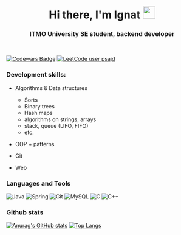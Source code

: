 <h1 align="center">Hi there, I'm Ignat<a </a> 
<img src="https://github.com/blackcater/blackcater/raw/main/images/Hi.gif" height="32"/></h1>
<h3 align="center">ITMO University SE student, backend developer</h3>
<br /> 

[![Codewars Badge](https://www.codewars.com/users/psajd/badges/small)](https://www.codewars.com/users/psajd)  [![LeetCode user psajd](https://img.shields.io/badge/dynamic/json?style=flat-square&labelColor=black&color=%23ffa116&label=Solved&query=solvedOverTotal&url=https%3A%2F%2Fleetcode-badge.vercel.app%2Fapi%2Fusers%2Fpsajd&logo=leetcode&logoColor=yellow)](https://leetcode.com/psajd/)

### **Development skills**:
 * Algorithms & Data structures
    * Sorts
    * Binary trees
    * Hash maps
    * algorithms on strings, arrays
    * stack, queue (LIFO, FIFO)
    * etc.

 * OOP + patterns

 * Git 

 * Web 
  
  
### **Languages and Tools**  

![Java](https://img.shields.io/badge/java-%23ED8B00.svg?style=for-the-badge&logo=java&logoColor=white)
![Spring](https://img.shields.io/badge/spring-%236DB33F.svg?style=for-the-badge&logo=spring&logoColor=white)
![Git](https://img.shields.io/badge/git-%23F05033.svg?style=for-the-badge&logo=git&logoColor=white)
![MySQL](https://img.shields.io/badge/mysql-%2300f.svg?style=for-the-badge&logo=mysql&logoColor=white)
![C](https://img.shields.io/badge/c-%2300599C.svg?style=for-the-badge&logo=c&logoColor=white)
![C++](https://img.shields.io/badge/c++-%2300599C.svg?style=for-the-badge&logo=c%2B%2B&logoColor=white)



### **Github stats**  

[![Anurag's GitHub stats](https://github-readme-stats.vercel.app/api?username=psajd&show_icons=true&theme=dracula)](https://github.com/anuraghazra/github-readme-stats)
[![Top Langs](https://github-readme-stats.vercel.app/api/top-langs/?username=psajd&theme=dracula)](https://github.com/anuraghazra/github-readme-stats) 



